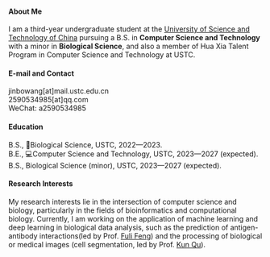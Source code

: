 
#### About Me

I am a third-year undergraduate student at the [University of Science and Technology of China](https://www.ustc.edu.cn/) pursuing a B.S. in **Computer Science and Technology** with a minor in **Biological Science**, and also a member of Hua Xia Talent Program in Computer Science and Technology at USTC.

#### E-mail and Contact

jinbowang[at]mail.ustc.edu.cn\
2590534985[at]qq.com\
WeChat: a2590534985

#### Education

B.S., 🧬Biological Science, USTC, 2022—2023.\
B.E., 💻Computer Science and Technology, USTC, 2023—2027 (expected).\
B.S., Biological Science (minor), USTC, 2023—2027 (expected).

#### Research Interests

My research interests lie in the intersection of computer science and biology, particularly in the fields of bioinformatics and computational biology.
Currently, I am working on the application of machine learning and deep learning in biological data analysis, such as the prediction of antigen-antibody interactions(led by Prof. [Fuli Feng](https://scholar.google.com/citations?user=QePM4u8AAAAJ)) and the processing of biological or medical images (cell segmentation, led by Prof. [Kun Qu](https://scholar.google.com/citations?user=2CdOi4EAAAAJ)).
